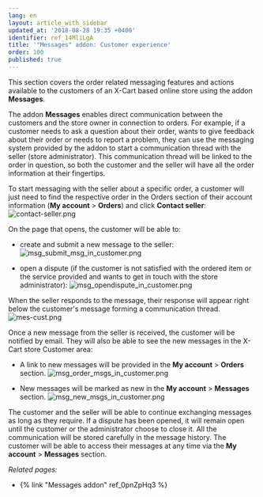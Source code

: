 ```yaml
---
lang: en
layout: article_with_sidebar
updated_at: '2018-08-28 19:35 +0400'
identifier: ref_14MliLgA
title: '"Messages" addon: Customer experience'
order: 100
published: true
---
```

This section covers the order related messaging features and actions available to the customers of an X-Cart based online store using the addon **Messages**.

The addon **Messages** enables direct communication between the customers and the store owner in connection to orders. For example, if a customer needs to ask a question about their order, wants to give feedback about their order or needs to report a problem, they can use the messaging system provided by the addon to start a communication thread with the seller (store administrator). This communication thread will be linked to the order in question, so both the customer and the seller will have all the order information at their fingertips. 

To start messaging with the seller about a specific order, a customer will just need to find the respective order in the Orders section of their account information (**My account** > **Orders**) and click **Contact seller**:
![contact-seller.png]({{site.baseurl}}/attachments/ref_4mlYlOOa/contact-seller.png)

On the page that opens, the customer will be able to:

   * create and submit a new message to the seller:
     ![msg_submit_msg_in_customer.png]({{site.baseurl}}/attachments/ref_14MliLgA/msg_submit_msg_in_customer.png)

   * open a dispute (if the customer is not satisfied with the ordered item or the service provided and wants to get in touch with the store administrator):
     ![msg_opendispute_in_customer.png]({{site.baseurl}}/attachments/ref_14MliLgA/msg_opendispute_in_customer.png)

When the seller responds to the message, their response will appear right below the customer's message forming a communication thread. 
     ![mes-cust.png]({{site.baseurl}}/attachments/ref_4mlYlOOa/mes-cust.png)
   
Once a new message from the seller is received, the customer will be notified by email. They will also be able to see the new messages in the X-Cart store Customer area:

   * A link to new messages will be provided in the **My account** > **Orders** section.
     ![msg_order_msgs_in_customer.png]({{site.baseurl}}/attachments/ref_14MliLgA/msg_order_msgs_in_customer.png)
     
   * New messages will be marked as new in the **My account** > **Messages** section.
     ![msg_new_msgs_in_customer.png]({{site.baseurl}}/attachments/ref_14MliLgA/msg_new_msgs_in_customer.png)
  
The customer and the seller will be able to continue exchanging messages as long as they require. If a dispute has been opened, it will remain open until the customer or the administrator choose to close it. All the communication will be stored carefully in the message history. The customer will be able to access their messages at any time via the **My account** > **Messages** section.



_Related pages:_

   * {% link "Messages addon" ref_0pnZpHq3 %}
